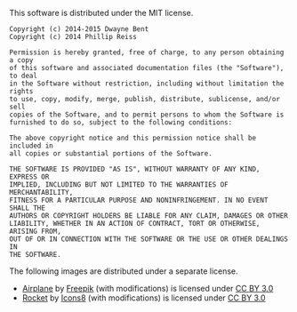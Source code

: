 This software is distributed under the MIT license.

    Copyright (c) 2014-2015 Dwayne Bent
    Copyright (c) 2014 Phillip Reiss

    Permission is hereby granted, free of charge, to any person obtaining a copy
    of this software and associated documentation files (the "Software"), to deal
    in the Software without restriction, including without limitation the rights
    to use, copy, modify, merge, publish, distribute, sublicense, and/or sell
    copies of the Software, and to permit persons to whom the Software is
    furnished to do so, subject to the following conditions:

    The above copyright notice and this permission notice shall be included in
    all copies or substantial portions of the Software.

    THE SOFTWARE IS PROVIDED "AS IS", WITHOUT WARRANTY OF ANY KIND, EXPRESS OR
    IMPLIED, INCLUDING BUT NOT LIMITED TO THE WARRANTIES OF MERCHANTABILITY,
    FITNESS FOR A PARTICULAR PURPOSE AND NONINFRINGEMENT. IN NO EVENT SHALL THE
    AUTHORS OR COPYRIGHT HOLDERS BE LIABLE FOR ANY CLAIM, DAMAGES OR OTHER
    LIABILITY, WHETHER IN AN ACTION OF CONTRACT, TORT OR OTHERWISE, ARISING FROM,
    OUT OF OR IN CONNECTION WITH THE SOFTWARE OR THE USE OR OTHER DEALINGS IN
    THE SOFTWARE.

The following images are distributed under a separate license.

- [Airplane](http://www.flaticon.com/free-icon/airplane-filled-shape_59383) by [Freepik](http://www.freepik.com)
  (with modifications) is licensed under [CC BY 3.0][cc-by-3.0]
- [Rocket](http://www.flaticon.com/free-icon/rocket_48254) by [Icons8](http://www.icons8.com) (with modifications) is
  licensed under [CC BY 3.0][cc-by-3.0]

[cc-by-3.0]: https://creativecommons.org/licenses/by/3.0/ "Creative Commons BY 3.0"
